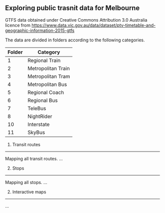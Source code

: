 Exploring public trasnit data for Melbourne
---------

GTFS data obtained under Creative Commons Attribution 3.0 Australia licence from https://www.data.vic.gov.au/data/dataset/ptv-timetable-and-geographic-information-2015-gtfs

The data are divided in folders according to the following categories.

|  Folder  | Category                   |
|----|--------------------|
| 1  | Regional Train     |
| 2  | Metropolitan Train |
| 3  | Metropolitan Tram  |
| 4  | Metropolitan Bus   |
| 5  | Regional Coach     |
| 6  | Regional Bus       |
| 7  | TeleBus            |
| 8  | NightRider         |
| 10 | Interstate         |
| 11 | SkyBus             |

1. Transit routes
----------
Mapping all transit routes.
... 




2. Stops
----------
Mapping all stops.
...



2. Interactive maps
----------
...